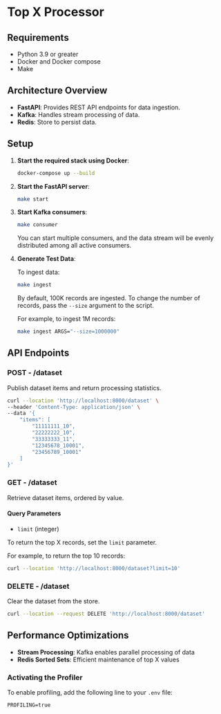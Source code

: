 # Top X Processor

## Requirements

- Python 3.9 or greater
- Docker and Docker compose
- Make

## Architecture Overview

- **FastAPI**: Provides REST API endpoints for data ingestion.
- **Kafka**: Handles stream processing of data.
- **Redis**: Store to persist data.

## Setup

1. **Start the required stack using Docker**:

   ```bash
   docker-compose up --build
   ```

2. **Start the FastAPI server**:

   ```bash
   make start
   ```

3. **Start Kafka consumers**:

   ```bash
   make consumer
   ```

   You can start multiple consumers, and the data stream will be evenly distributed among all active consumers.

4. **Generate Test Data**:

   To ingest data:

   ```bash
   make ingest
   ```

   By default, 100K records are ingested. To change the number of records, pass the `--size` argument to the script.

   For example, to ingest 1M records:

   ```bash
   make ingest ARGS="--size=1000000"
   ```

## API Endpoints

### POST - /dataset

Publish dataset items and return processing statistics.

```bash
curl --location 'http://localhost:8000/dataset' \
--header 'Content-Type: application/json' \
--data '{
    "items": [
        "11111111_10",
        "22222222_10",
        "33333333_11",
        "12345678_10001",
        "23456789_10001"
    ]
}'
```

### GET - /dataset

Retrieve dataset items, ordered by value.

#### Query Parameters

- `limit` (integer)

To return the top X records, set the `limit` parameter.

For example, to return the top 10 records:

```bash
curl --location 'http://localhost:8000/dataset?limit=10'
```

### DELETE - /dataset

Clear the dataset from the store.

```bash
curl --location --request DELETE 'http://localhost:8000/dataset'
```

## Performance Optimizations

- **Stream Processing**: Kafka enables parallel processing of data
- **Redis Sorted Sets**: Efficient maintenance of top X values

### Activating the Profiler

To enable profiling, add the following line to your `.env` file:

```plaintext
PROFILING=true
```
